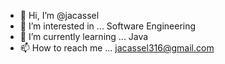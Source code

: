 - 👋 Hi, I’m @jacassel
- 👀 I’m interested in ... Software Engineering
- 🌱 I’m currently learning ... Java
- 📫 How to reach me ... jacassel316@gmail.com

